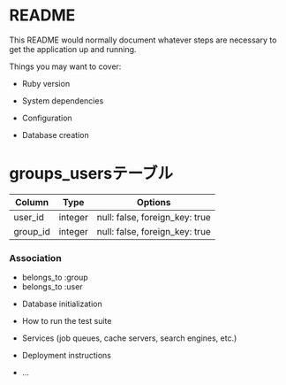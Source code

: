 # README

This README would normally document whatever steps are necessary to get the
application up and running.

Things you may want to cover:

* Ruby version

* System dependencies

* Configuration

* Database creation
# groups_usersテーブル

|Column|Type|Options|
|------|----|-------|
|user_id|integer|null: false, foreign_key: true|
|group_id|integer|null: false, foreign_key: true|

### Association
- belongs_to :group
- belongs_to :user
* Database initialization

* How to run the test suite

* Services (job queues, cache servers, search engines, etc.)

* Deployment instructions

* ...
